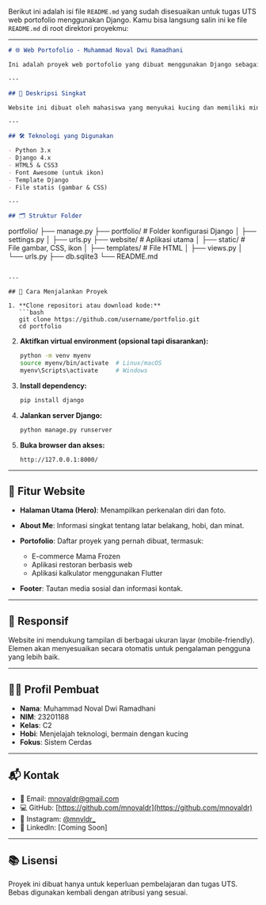 Berikut ini adalah isi file `README.md` yang sudah disesuaikan untuk tugas UTS web portofolio menggunakan Django. Kamu bisa langsung salin ini ke file `README.md` di root direktori proyekmu:

---

```markdown
# 🌐 Web Portofolio - Muhammad Noval Dwi Ramadhani

Ini adalah proyek web portofolio yang dibuat menggunakan Django sebagai tugas Ujian Tengah Semester (UTS) pada mata kuliah Pemrograman Web Lanjut. Website ini menampilkan informasi pribadi, karya-karya portofolio, serta tautan media sosial.

---

## 📌 Deskripsi Singkat

Website ini dibuat oleh mahasiswa yang menyukai kucing dan memiliki minat besar di dunia teknologi, terutama dalam pengembangan web. Proyek ini bertujuan untuk menampilkan informasi tentang diri pembuat dan beberapa proyek yang pernah dikerjakan selama belajar.

---

## 🛠️ Teknologi yang Digunakan

- Python 3.x
- Django 4.x
- HTML5 & CSS3
- Font Awesome (untuk ikon)
- Template Django
- File statis (gambar & CSS)

---

## 🗂️ Struktur Folder

```

portfolio/
├── manage.py
├── portfolio/         # Folder konfigurasi Django
│   ├── settings.py
│   ├── urls.py
├── website/           # Aplikasi utama
│   ├── static/        # File gambar, CSS, ikon
│   ├── templates/     # File HTML
│   ├── views.py
│   └── urls.py
├── db.sqlite3
└── README.md

````

---

## 🚀 Cara Menjalankan Proyek

1. **Clone repositori atau download kode:**
   ```bash
   git clone https://github.com/username/portfolio.git
   cd portfolio
````

2. **Aktifkan virtual environment (opsional tapi disarankan):**

   ```bash
   python -m venv myenv
   source myenv/bin/activate  # Linux/macOS
   myenv\Scripts\activate     # Windows
   ```

3. **Install dependency:**

   ```bash
   pip install django
   ```

4. **Jalankan server Django:**

   ```bash
   python manage.py runserver
   ```

5. **Buka browser dan akses:**

   ```
   http://127.0.0.1:8000/
   ```

---

## 📄 Fitur Website

* **Halaman Utama (Hero)**: Menampilkan perkenalan diri dan foto.
* **About Me**: Informasi singkat tentang latar belakang, hobi, dan minat.
* **Portofolio**: Daftar proyek yang pernah dibuat, termasuk:

  * E-commerce Mama Frozen
  * Aplikasi restoran berbasis web
  * Aplikasi kalkulator menggunakan Flutter
* **Footer**: Tautan media sosial dan informasi kontak.

---

## 📱 Responsif

Website ini mendukung tampilan di berbagai ukuran layar (mobile-friendly). Elemen akan menyesuaikan secara otomatis untuk pengalaman pengguna yang lebih baik.

---

## 👨‍🎓 Profil Pembuat

* **Nama**: Muhammad Noval Dwi Ramadhani
* **NIM**: 23201188
* **Kelas**: C2
* **Hobi**: Menjelajah teknologi, bermain dengan kucing
* **Fokus**: Sistem Cerdas

---

## 📬 Kontak

* 📧 Email: [mnovaldr@gmail.com](mailto:mnovaldr@gmail.com)
* 💻 GitHub: [https://github.com/mnovaldr](https://github.com/mnovaldr)
* 📸 Instagram: [@mnvldr\_](https://instagram.com/mnvldr_)
* 💼 LinkedIn: \[Coming Soon]

---

## 📚 Lisensi

Proyek ini dibuat hanya untuk keperluan pembelajaran dan tugas UTS. Bebas digunakan kembali dengan atribusi yang sesuai.

